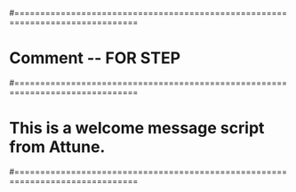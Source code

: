 #==============================================================================
# Comment -- FOR STEP
#==============================================================================
# This is a welcome message script from Attune.
#==============================================================================